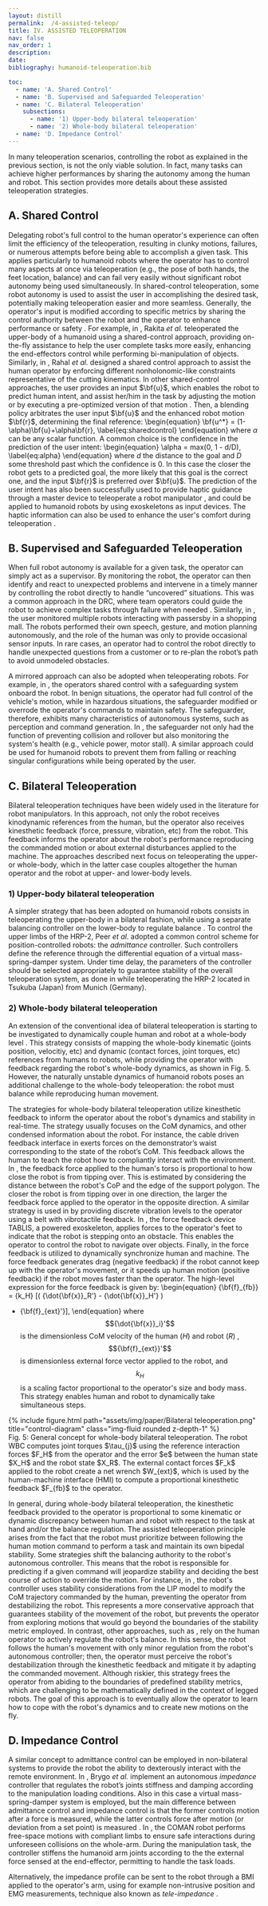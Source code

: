 ```yaml
---
layout: distill
permalink:  /4-assisted-teleop/
title: IV. ASSISTED TELEOPERATION
nav: false
nav_order: 1
description:
date:
bibliography: humanoid-teleoperation.bib

toc:
  - name: 'A. Shared Control'
  - name: 'B. Supervised and Safeguarded Teleoperation'
  - name: 'C. Bilateral Teleoperation'
    subsections:
      - name: '1) Upper-body bilateral teleoperation'
      - name: '2) Whole-body bilateral teleoperation'
  - name: 'D. Impedance Control'
---
```


In many teleoperation scenarios, controlling the robot as explained in the previous section, is not the only viable solution.
In fact, many tasks can achieve higher performances by sharing the autonomy among the human and robot. This section provides more details about these assisted teleoperation strategies.

## A. Shared Control
Delegating robot's full control to the human operator's experience can often limit the efficiency of the teleoperation, resulting in clunky motions, failures, or numerous attempts before being able to accomplish a given task.
This applies particularly to humanoid robots where the operator has to control many aspects at once via teleoperation (e.g., the pose of both hands, the feet location, balance) and can fail very easily without significant robot autonomy being used simultaneously.
In shared-control teleoperation, some robot autonomy is used to assist the user in accomplishing the desired task, potentially making teleoperation easier and more seamless. Generally, the operator's input is modified according to specific metrics by sharing the control authority between the robot and the operator to enhance performance or safety <d-cite key="dragan2013"></d-cite>. 
For example, in <d-cite key="rakita2019"></d-cite>, Rakita _et al._ teleoperated the upper-body of a humanoid using a shared-control approach, providing on-the-fly assistance to help the user complete tasks more easily, enhancing the end-effectors control while performing bi-manipulation of objects. Similarly, in <d-cite key="rahal2019"></d-cite>,  Rahal _et al._ designed a shared control approach to assist the human operator by enforcing different nonholonomic-like constraints representative of the cutting kinematics. In other shared-control approaches, the user provides an input $\bf{u}$, which enables the robot to predict human intent, and assist her/him in the task by adjusting the motion or by executing a pre-optimized version of that motion <d-cite key="dragan2013"></d-cite>. Then, a blending policy arbitrates the user input $\bf{u}$ and the enhanced robot motion $\bf{r}$, determining the final reference:
\begin{equation}
\bf{u^*} = (1-\alpha)\bf{u}+\alpha\bf{r},
\label{eq:sharedcontrol}
\end{equation}
where $\alpha$ can be any scalar function. A common choice is the confidence in the prediction of the user intent:
\begin{equation}
\alpha = max(0, 1 - d/D),
\label{eq:alpha}
\end{equation}
where $d$ the distance to the goal and $D$ some threshold past
which the confidence is 0. In this case the closer the robot gets to a predicted goal, the more likely that this goal is the correct one, and the input $\bf{r}$ is preferred over $\bf{u}$.
The prediction of the user intent has also been successfully used to provide haptic guidance through a master device to teleoperate a robot manipulator <d-cite key="Ly2021"></d-cite>, and could be applied to humanoid robots by using exoskeletons as input devices. The haptic information can also be used to enhance the user's comfort during teleoperation <d-cite key="Rahal2020"></d-cite>.

## B. Supervised and Safeguarded Teleoperation
When full robot autonomy is available for a given task, the operator can simply act as a supervisor. By monitoring the robot, the operator can then identify and react to unexpected problems and intervene in a timely manner by controlling the robot directly to handle “uncovered” situations. This was a common approach in the DRC, where team operators could guide the robot to achieve complex tasks through failure when needed <d-cite key="johnson2017team"></d-cite>.
Similarly, in <d-cite key="dylan2013"></d-cite>, the user monitored multiple robots interacting with passersby in a shopping mall. The robots performed their own speech, gesture, and motion planning autonomously, and the role of the human was only to provide occasional sensor inputs. In rare cases, an operator had to control the robot directly to handle unexpected questions from a customer or to re-plan the robot’s path to avoid unmodeled obstacles.

A mirrored approach can also be adopted when teleoperating robots. For example, in <d-cite key="fong2001"></d-cite>, the operators shared control with a safeguarding system onboard the robot. In benign situations, the
operator had full control of the vehicle's motion, while in hazardous situations, the safeguarder modified or overrode the operator's commands to maintain safety. The safeguarder, therefore, exhibits many characteristics of autonomous systems, such as perception and command generation. In <d-cite key="fong2001"></d-cite>, the safeguarder not only had the function of preventing collision and rollover but also monitoring the system's health (e.g., vehicle power, motor stall). A similar approach could be used for humanoid robots to prevent them from falling or reaching singular configurations while being operated by the user.

<!-- %%%%%%%%%%%%%%%%%%%%%%%%%%%%%%%%%%%%%%%%%%%%%%%%%%%%%%%%%%%%%%%%
%%%%%%%%%%%%%%%%%%%%%%% ADMITTANCE CONTROL %%%%%%%%%%%%%%%%%%%%%%%%%
%%%%%%%%%%%%%%%%%%%%%%%%%%%%%%%%%%%%%%%%%%%%%%%%%%%%%%%%%%%%%%%% -->
## C. Bilateral Teleoperation
Bilateral teleoperation techniques have been widely used in the literature for robot manipulators.
In this approach, not only the robot receives kinodynamic references from the human, but the operator also receives kinesthetic feedback (force, pressure, vibration, etc) from the robot. This feedback informs the operator about the robot's performance reproducing the commanded motion or about external disturbances applied to the machine.
The approaches described next focus on teleoperating the upper- or whole-body, which in the latter case couples altogether the human operator and the robot at upper- and lower-body levels.

### 1) Upper-body bilateral teleoperation
A simpler strategy that has been adopted on humanoid robots consists in teleoperating the upper-body in a bilateral fashion, while using a separate balancing controller on the lower-body to regulate balance <d-cite key="brygo2014a,peer2008"></d-cite>. To control the upper limbs of the HRP-2, Peer _et al._ <d-cite key="peer2008"></d-cite> adopted a common control scheme for position-controlled robots: the _admittance_ controller. Such controllers define the reference through the differential equation of a virtual mass-spring-damper system.
Under time delay, the parameters of the controller should be selected appropriately to guarantee stability of the overall teleoperation system, as done in <d-cite key="evrard2009"></d-cite>
while teleoperating the HRP-2 located in Tsukuba (Japan) from Munich (Germany).

### 2) Whole-body bilateral teleoperation
An extension of the conventional idea of bilateral teleoperation is starting to be investigated to dynamically couple human and robot at a whole-body level <d-cite key="ramos2018"></d-cite>. This strategy consists of mapping the whole-body kinematic (joints position, velocitiy, etc) and dynamic (contact forces, joint torques, etc) references from  humans to robots, while providing the operator with feedback regarding the robot's whole-body dynamics, as shown in Fig. 5. However, the naturally unstable dynamics of humanoid robots poses an additional challenge to the whole-body teleoperation: the robot
must balance while reproducing human movement. 

The strategies for whole-body bilateral teleoperation utilize kinesthetic feedback to inform the operator about the robot's dynamics and stability in real-time. The strategy usually focuses on the CoM dynamics, and other condensed information about the robot. For instance, the cable driven feedback interface in <d-cite key="peternel2013"></d-cite> exerts forces on the demonstrator’s waist corresponding to the state of the robot’s CoM. This feedback allows the human to teach the robot how to compliantly interact with the environment. In <d-cite key="Wang2015"></d-cite>, the feedback force applied to the human's torso is proportional to how close the robot is from tipping over. This is estimated by considering the distance between the robot's CoP and the edge of the support polygon. The closer the robot is from tipping over in one direction, the larger the feedback force applied to the operator in the opposite direction. A similar strategy is used in <d-cite key="brygo2014b"></d-cite> by providing discrete vibration levels to the operator using a belt with vibrotactile feedback. In <d-cite key="ishiguro2020bilateral"></d-cite>, the force feedback device TABLIS, a powered exoskeleton, applies forces to the operator's feet to indicate that the robot is stepping onto an obstacle. This enables the operator to control the robot to navigate over objects. Finally, in <d-cite key="ramos2019dynamic"></d-cite> the force feedback is utilized to dynamically synchronize human and machine. The force feedback generates drag (negative feedback) if the robot cannot keep up with the operator's movement, or it speeds up human motion (positive feedback) if the robot moves faster than the operator. The high-level expression for the force feedback is given by:
\begin{equation}
{\bf{f}_{fb}} = {k_H} [( {\dot{\bf{x}}_R'} - {\dot{\bf{x}}_H'} )
 +  {\bf{f}_{ext}'}],
\end{equation}
where $${\dot{\bf{x}}_i}'$$ is the dimensionless CoM velocity of the human ($H$) and robot ($R$) <d-cite key="pratt2006"></d-cite>, $${\bf{f}_{ext}}'$$ is dimensionless external force vector applied to the robot, and $${k_H}$$ is a scaling factor proportional to the operator's size and body mass. This strategy enables human and robot to dynamically take simultaneous steps.


<div class="row">
    <div class="col-sm mt-3 mt-md-0">
        {% include figure.html path="assets/img/paper/Bilateral teleoperation.png" title="control-diagram" class="img-fluid rounded z-depth-1" %}
    </div>
</div>
<div class="caption">
    Fig. 5: General concept for whole-body bilateral teleoperation. The robot  WBC computes joint torques $\tau_{j}$ using the reference interaction forces $F_H$ from the operator and the error $e$ between the human state $X_H$ and the robot state $X_R$. The external contact forces $F_k$ applied to the robot create a net wrench $W_{ext}$, which is used by the human-machine interface (HMI) to compute a proportional kinesthetic feedback $F_{fb}$ to the operator.
</div>

<!-- 
\begin{figure}[!t]
  \setlength\belowcaptionskip{-0.7\baselineskip}

    \centering
    \includegraphics[width=2.5in]{Figures/Bilateral teleoperation.png}
    \caption{
    General concept for whole-body bilateral teleoperation. The robot  WBC computes joint torques $\tau_{j}$ using the reference interaction forces $F_H$ from the operator and the error $e$ between the human state $X_H$ and the robot state $X_R$. The external contact forces $F_k$ applied to the robot create a net wrench $W_{ext}$, which is used by the human-machine interface (HMI) to compute a proportional kinesthetic feedback $F_{fb}$ to the operator. 
    }
    \label{fig:Bilateral_Teleoperation}
\end{figure} -->

In general, during whole-body bilateral teleoperation, the kinesthetic feedback provided to the operator is proportional to some kinematic or dynamic discrepancy between human and robot with respect to the task at hand and/or the balance regulation. The assisted teleoperation principle arises from the fact that the robot must prioritize between following the human motion command to perform a task and maintain its own bipedal stability. Some strategies shift the balancing authority to the robot's autonomous controller. This means that the robot is responsible for predicting if a given command will jeopardize stability and deciding the best course of action to override the motion. For instance, in <d-cite key="ishiguro2018"></d-cite>, the robot's controller uses stability considerations from the LIP model to modify the CoM trajectory commanded by the human, preventing the operator from destabilizing the robot. This represents a more conservative approach that guarantees stability of the movement of the robot, but prevents the operator from exploring motions that would go beyond the boundaries of the stability metric employed. In contrast, other approaches, such as <d-cite key="Ramos_Humanoids2015"></d-cite>, rely on the human operator to actively regulate the robot's balance. 
In this sense, the robot follows the human's movement with only minor regulation from the robot's autonomous controller; then,
the operator must perceive the robot's destabilization through the kinesthetic feedback and mitigate it by adapting the commanded movement. Although riskier, this strategy frees the operator from abiding to the boundaries of predefined stability metrics, which are challenging to be mathematically defined in the context of legged robots. The goal of this approach is to eventually allow the operator to learn how to cope with the robot's dynamics and to create new motions on the fly. 

## D. Impedance Control
A similar concept to admittance control can be employed in non-bilateral systems to provide the robot the ability to dexterously interact with the remote environment. In <d-cite key="brygo2014a"></d-cite>, Brygo _et al._ implement an autonomous _impedance_ controller that regulates the robot’s joints stiffness and damping according to the manipulation loading conditions. Also in this case a virtual mass-spring-damper system is employed, but the main difference between admittance control and impedance control is that the former controls motion after a force is measured, while the latter controls force after motion (or deviation from a set point) is measured <d-cite key="keemink2018"></d-cite>. In <d-cite key="brygo2014a"></d-cite>, the COMAN robot performs free-space motions with compliant limbs to ensure safe interactions during unforeseen collisions on the whole-arm. During the manipulation task, the controller stiffens the humanoid arm joints according to the the external force sensed at the end-effector, permitting to handle the task loads.

Alternatively, the impedance profile can be sent to the robot through a BMI applied to the operator's arm, using for example non-intrusive position and  EMG measurements, technique also known as _tele-impedance_ <d-cite key="ajoudani2012"></d-cite>.

